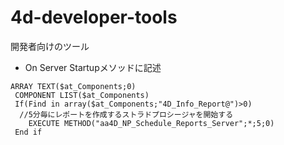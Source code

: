 # 4d-developer-tools
開発者向けのツール


* On Server Startupメソッドに記述

```
ARRAY TEXT($at_Components;0)
 COMPONENT LIST($at_Components)
 If(Find in array($at_Components;"4D_Info_Report@")>0)
  //5分毎にレポートを作成するストラドプロシージャを開始する
    EXECUTE METHOD("aa4D_NP_Schedule_Reports_Server";*;5;0)
 End if
 ```
